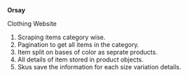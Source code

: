 **Orsay**

Clothing Website

1. Scraping items category wise.
2. Pagination to get all items in the category.
3. Item split on bases of color as seprate products. 
4. All details of item stored in product objects.
5. Skus save the information for each size variation details. 

